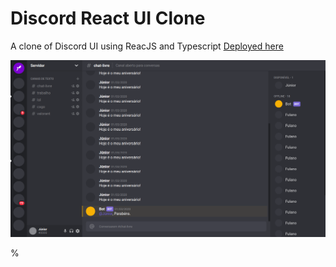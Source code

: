 # Discord React UI Clone

A clone of Discord UI using ReacJS and Typescript [Deployed here](https://krymancer.github.io/discord-ui-clone/)

<p align="center">
  <img alt="Discord" src=".github/discord.png">
</p>%
